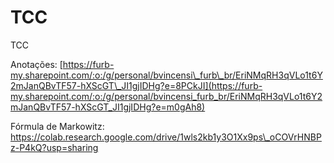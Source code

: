 # TCC

TCC

Anotações: [https://furb-my.sharepoint.com/:o:/g/personal/bvincensi\_furb\_br/EriNMqRH3qVLo1t6Y2mJanQBvTF57-hXScGT\_JI1gjIDHg?e=8PCkJI](https://furb-my.sharepoint.com/:o:/g/personal/bvincensi_furb_br/EriNMqRH3qVLo1t6Y2mJanQBvTF57-hXScGT_JI1gjIDHg?e=m0gAh8)



Fórmula de Markowitz: https://colab.research.google.com/drive/1wls2kb1y3O1Xx9ps\_oCOVrHNBPz-P4kQ?usp=sharing



